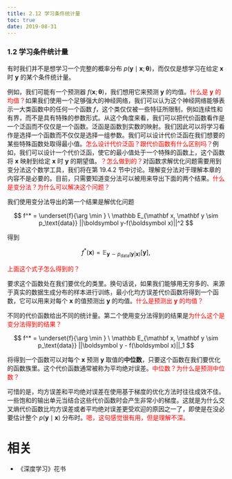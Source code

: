 ```yaml
---
title: 2.12 学习条件统计量
toc: true
date: 2019-08-31
---
```


### 1.2 学习条件统计量

有时我们并不是想学习一个完整的概率分布 $p(\boldsymbol y\mid\boldsymbol x; \boldsymbol \theta)$，而仅仅是想学习在给定 $\boldsymbol x$ 时 $\boldsymbol y$ 的某个条件统计量。

例如，我们可能有一个预测器 $f(\boldsymbol x; \boldsymbol \theta)$，我们想用它来预测 $\boldsymbol y$ 的均值。<span style="color:red;">什么是 $\boldsymbol y$ 的均值？</span>如果我们使用一个足够强大的神经网络，我们可以认为这个神经网络能够表示一大类函数中的任何一个函数 $f$，这个类仅仅被一些特征所限制，例如连续性和有界，而不是具有特殊的参数形式。从这个角度来看，我们可以把代价函数看作是一个泛函而不仅仅是一个函数。泛函是函数到实数的映射。我们因此可以将学习看作是选择一个函数而不仅仅是选择一组参数。我们可以设计代价泛函在我们想要的某些特殊函数处取得最小值。<span style="color:red;">怎么设计代价泛函？跟代价函数有什么区别吗？</span>例如，我们可以设计一个代价泛函，使它的最小值处于一个特殊的函数上，这个函数将 $\boldsymbol x$ 映射到给定 $\boldsymbol x$ 时 $\boldsymbol y$ 的期望值。<span style="color:red;">？怎么做到的？</span>对函数求解优化问题需要用到变分法这个数学工具，我们将在第 19.4.2 节中讨论。理解变分法对于理解本章的内容不是必要的。目前，只需要知道变分法可以被用来导出下面的两个结果。<span style="color:red;">什么是变分法？为什么可以解决这个问题？</span>


我们使用变分法导出的第一个结果是解优化问题

$$
f^* = \underset{f}{\arg \min }  \ \mathbb E_{\mathbf x, \mathbf y \sim  p_\text{data}} ||\boldsymbol y-f(\boldsymbol x)||^2
$$


得到

$$
f^*(\boldsymbol x) = \mathbb E_{\mathbf y\sim p_\text{data}(\boldsymbol y|\boldsymbol x)} [\boldsymbol y],
$$

<span style="color:red;">上面这个式子怎么得到的？</span>

要求这个函数处在我们要优化的类里。换句话说，如果我们能够用无穷多的、来源于真实的数据生成分布的样本进行训练，最小化均方误差代价函数将得到一个函数，它可以用来对每个 $\boldsymbol x$ 的值预测出 $\boldsymbol y$ 的均值。<span style="color:red;">什么是预测出 $\boldsymbol y$ 的均值？</span>

不同的代价函数给出不同的统计量。第二个使用变分法得到的结果是<span style="color:red;">为什么这个是变分法得到的结果？</span>

$$
f^* = \underset{f}{\arg \min } \ \mathbb E_{\mathbf x, \mathbf y \sim  p_\text{data}} ||\boldsymbol y - f(\boldsymbol x)||_1
$$

将得到一个函数可以对每个 $\boldsymbol x$ 预测 $\boldsymbol y$ 取值的**中位数**，只要这个函数在我们要优化的函数族里。这个代价函数通常被称为平均绝对误差。<span style="color:red;">中位数？为什么是预测中位数？</span>

可惜的是，均方误差和平均绝对误差在使用基于梯度的优化方法时往往成效不佳。一些饱和的输出单元当结合这些代价函数时会产生非常小的梯度。这就是为什么交叉熵代价函数比均方误差或者平均绝对误差更受欢迎的原因之一了，即使是在没必要估计整个 $p(\boldsymbol y\mid\boldsymbol x)$ 分布时。<span style="color:red;">嗯，这句感觉很有用，但是理解不深。</span>







# 相关

- 《深度学习》花书
